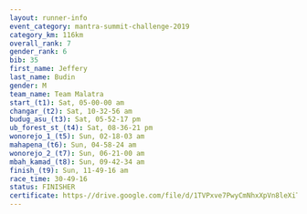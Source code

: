 ```yaml
---
layout: runner-info 
event_category: mantra-summit-challenge-2019 
category_km: 116km 
overall_rank: 7
gender_rank: 6
bib: 35
first_name: Jeffery
last_name: Budin
gender: M
team_name: Team Malatra
start_(t1): Sat, 05-00-00 am
changar_(t2): Sat, 10-32-56 am
budug_asu_(t3): Sat, 05-52-17 pm
ub_forest_st_(t4): Sat, 08-36-21 pm
wonorejo_1_(t5): Sun, 02-18-03 am
mahapena_(t6): Sun, 04-58-24 am
wonorejo_2_(t7): Sun, 06-21-00 am
mbah_kamad_(t8): Sun, 09-42-34 am
finish_(t9): Sun, 11-49-16 am
race_time: 30-49-16
status: FINISHER
certificate: https-//drive.google.com/file/d/1TVPxve7PwyCmNhxXpVn8leXiTFVgKMib/view?usp=sharing
---
```

